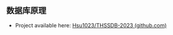 ## 数据库原理

* Project available here: [Hsu1023/THSSDB-2023 (github.com)](https://github.com/Hsu1023/THSSDB-2023)
